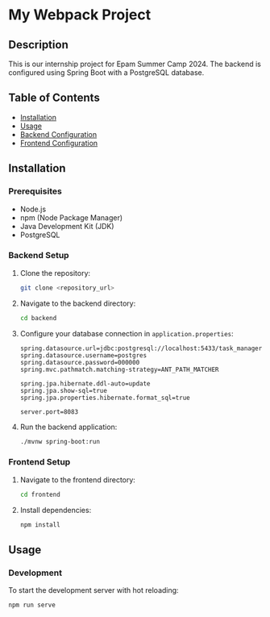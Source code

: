 # My Webpack Project

## Description
This is our internship project for Epam Summer Camp 2024. The backend is configured using Spring Boot with a PostgreSQL database.

## Table of Contents
- [Installation](#installation)
- [Usage](#usage)
- [Backend Configuration](#backend-configuration)
- [Frontend Configuration](#frontend-configuration)

## Installation

### Prerequisites
- Node.js
- npm (Node Package Manager)
- Java Development Kit (JDK)
- PostgreSQL

### Backend Setup
1. Clone the repository:
    ```bash
    git clone <repository_url>
    ```
2. Navigate to the backend directory:
    ```bash
    cd backend
    ```
3. Configure your database connection in `application.properties`:
    ```properties
    spring.datasource.url=jdbc:postgresql://localhost:5433/task_manager
    spring.datasource.username=postgres
    spring.datasource.password=000000
    spring.mvc.pathmatch.matching-strategy=ANT_PATH_MATCHER

    spring.jpa.hibernate.ddl-auto=update
    spring.jpa.show-sql=true
    spring.jpa.properties.hibernate.format_sql=true

    server.port=8083
    ```
4. Run the backend application:
    ```bash
    ./mvnw spring-boot:run
    ```

### Frontend Setup
1. Navigate to the frontend directory:
    ```bash
    cd frontend
    ```
2. Install dependencies:
    ```bash
    npm install
    ```

## Usage

### Development
To start the development server with hot reloading:
```bash
npm run serve
